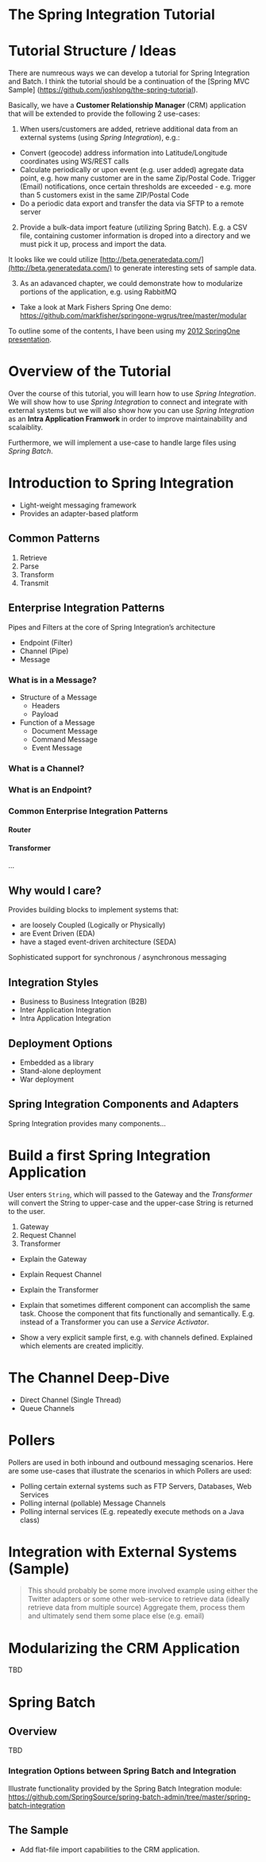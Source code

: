 The Spring Integration Tutorial
===============================

# Tutorial Structure / Ideas

There are numreous ways we can develop a tutorial for Spring Integration and Batch. I think the tutorial should be a continuation of the [Spring MVC Sample] (https://github.com/joshlong/the-spring-tutorial).

Basically, we have a **Customer Relationship Manager** (CRM) application that will be extended to provide the following 2 use-cases:

1. When users/customers are added, retrieve additional data from an external systems (using *Spring Integration*), e.g.:
  - Convert (geocode) address information into Latitude/Longitude coordinates using WS/REST calls
  - Calculate periodically or upon event (e.g. user added) agregate data point, e.g. how many customer are in the same Zip/Postal Code. Trigger (Email) notifications, once certain thresholds are exceeded - e.g. more than 5 customers exist in the same ZIP/Postal  Code
  - Do a periodic data export and transfer the data via SFTP to a remote server
2. Provide a bulk-data import feature (utilizing Spring Batch). E.g. a CSV file, containing customer information is droped into a directory and we must pick it up, process and import the data. 

It looks like we could utilize [http://beta.generatedata.com/](http://beta.generatedata.com/) to generate interesting sets of sample data. 

3. As an adavanced chapter, we could demonstrate how to modularize portions of the application, e.g. using RabbitMQ
  - Take a look at Mark Fishers Spring One demo: https://github.com/markfisher/springone-wgrus/tree/master/modular

To outline some of the contents, I have been using my [2012 SpringOne presentation](http://www.slideshare.net/hillert/introduction-to-spring-integration-and-spring-batch).

# Overview of the Tutorial

Over the course of this tutorial, you will learn how to use *Spring Integration*. We will show how to use *Spring Integration* to connect and integrate with external systems but we will also show how you can use *Spring Integration* as an **Intra Application Framwork** in order to improve maintainability and scalaiblity.

Furthermore, we will implement a use-case to handle large files using *Spring Batch*.

# Introduction to Spring Integration

* Light-weight messaging framework
* Provides an adapter-based platform

## Common Patterns

1. Retrieve
2. Parse
3. Transform
4. Transmit

## Enterprise Integration Patterns

Pipes and Filters at the core of Spring Integration’s architecture

* Endpoint (Filter)
* Channel (Pipe)
* Message

### What is in a Message?

* Structure of a Message
  - Headers
  - Payload
* Function of a Message
  - Document Message
  - Command Message
  - Event Message

### What is a Channel?
### What is an Endpoint?

### Common Enterprise Integration Patterns

#### Router
#### Transformer
...

## Why would I care?

Provides building blocks to implement systems that:

* are loosely Coupled (Logically or Physically)
* are Event Driven (EDA)
* have a staged event-driven architecture (SEDA)

Sophisticated support for synchronous / asynchronous messaging

## Integration Styles

* Business to Business Integration (B2B)
* Inter Application Integration
* Intra Application Integration

## Deployment Options

* Embedded as a library
* Stand-alone deployment
* War deployment

## Spring Integration Components and Adapters

Spring Integration provides many components...

# Build a first Spring Integration Application

User enters `String`, which will passed to the Gateway and the *Transformer* will convert the String to upper-case and the upper-case String is returned to the user.

1. Gateway
2. Request Channel
3. Transformer

- Explain the Gateway
- Explain Request Channel
- Explain the Transformer
- Explain that sometimes different component can accomplish the same task. Choose the component that fits functionally and semantically. E.g. instead of a Transformer you can use a *Service Activator*. 

- Show a very explicit sample first, e.g. with channels defined. Explained which elements are created implicitly. 

# The Channel Deep-Dive

* Direct Channel (Single Thread)
* Queue Channels

# Pollers

Pollers are used in both inbound and outbound messaging scenarios. Here are some use-cases that illustrate the scenarios in which Pollers are used:

* Polling certain external systems such as FTP Servers, Databases, Web Services
* Polling internal (pollable) Message Channels
* Polling internal services (E.g. repeatedly execute methods on a Java class)

# Integration with External Systems (Sample)

> This should probably be some more involved example using either the Twitter adapters or some other web-service to retrieve data (ideally retrieve data from multiple source) Aggregate them, process them and ultimately send them some place else (e.g. email)

# Modularizing the CRM Application

TBD

# Spring Batch

## Overview

TBD

### Integration Options between Spring Batch and Integration

Illustrate functionality provided by the Spring Batch Integration module: https://github.com/SpringSource/spring-batch-admin/tree/master/spring-batch-integration

## The Sample

* Add flat-file import capabilities to the CRM application.



